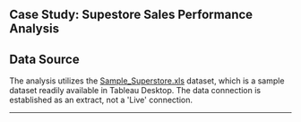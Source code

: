 <h2>Case Study: Supestore Sales Performance Analysis</h2>

<h2> Data Source</h2>

The analysis utilizes the [Sample_Superstore.xls](https://github.com/LashawnFofung/Superstore-Sales-Performance-Dashboard/blob/main/Tableau/Data/sample_superstore.xls) dataset, which is a sample dataset readily available in Tableau Desktop. The data connection is established as an extract, not a 'Live' connection.

---
